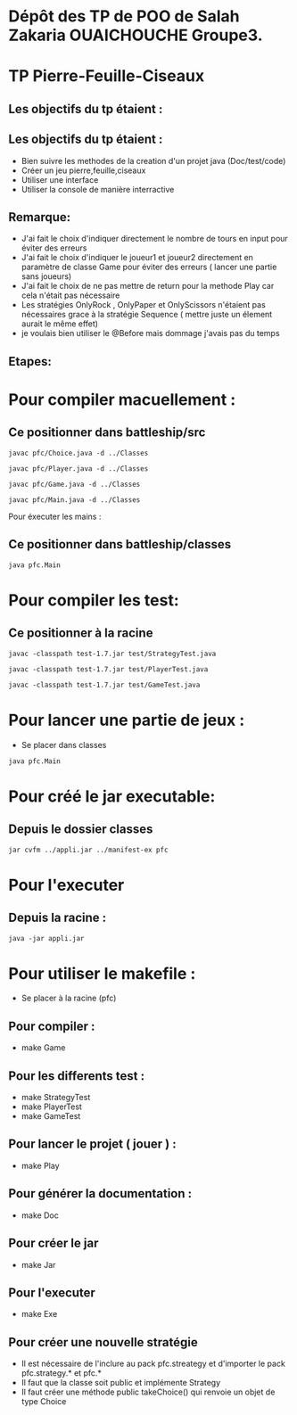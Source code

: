 Dépôt des TP de POO de Salah Zakaria OUAICHOUCHE Groupe3.
=========================================================
TP Pierre-Feuille-Ciseaux
=========================
Les objectifs du tp étaient :
-----------------------------
## Les objectifs du tp étaient :
* Bien suivre les methodes de la creation d'un projet java (Doc/test/code)
* Créer un jeu pierre,feuille,ciseaux
* Utiliser une interface
* Utiliser la console de manière interractive

## Remarque:

* J'ai fait le choix d'indiquer directement le nombre de tours en input pour éviter des erreurs
* J'ai fait le choix d'indiquer le joueur1 et joueur2 directement en paramètre de classe Game pour éviter des erreurs ( lancer une partie sans joueurs)
* J'ai fait le choix de ne pas mettre de return pour la methode Play car cela n'était pas nécessaire
* Les stratégies OnlyRock , OnlyPaper et OnlyScissors n'étaient pas nécessaires grace à la stratégie Sequence ( mettre juste un élement aurait le même effet)
* je voulais bien utiliser le @Before mais dommage j'avais pas du temps 

## Etapes:

# Pour compiler macuellement :

## Ce positionner dans battleship/src

```
javac pfc/Choice.java -d ../Classes
```
```
javac pfc/Player.java -d ../Classes
```
```
javac pfc/Game.java -d ../Classes
```
```
javac pfc/Main.java -d ../Classes
```
Pour éxecuter les  mains :

## Ce positionner dans battleship/classes
```
java pfc.Main
```
# Pour compiler les test:

## Ce positionner à la racine

```
javac -classpath test-1.7.jar test/StrategyTest.java
```
```
javac -classpath test-1.7.jar test/PlayerTest.java
```
```
javac -classpath test-1.7.jar test/GameTest.java
```
# Pour lancer une partie de jeux :
* Se placer dans classes 
```
java pfc.Main
```

# Pour créé le jar executable:
## Depuis le dossier classes
```
jar cvfm ../appli.jar ../manifest-ex pfc
```

# Pour l'executer
## Depuis la racine :
```
java -jar appli.jar
```
# Pour utiliser le makefile :
* Se placer à la racine (pfc)

## Pour compiler :
* make Game

## Pour les differents test :

* make StrategyTest
* make PlayerTest
* make GameTest


## Pour lancer le projet ( jouer ) :
* make Play

## Pour générer la documentation :

* make Doc

## Pour créer le jar

* make Jar

## Pour l'executer

* make Exe

## Pour créer une nouvelle stratégie

* Il est nécessaire de l'inclure au pack pfc.streategy et d'importer le pack pfc.strategy.* et pfc.*
* Il faut que la classe soit public et implémente Strategy
* Il faut créer une méthode public takeChoice() qui renvoie un objet de type Choice 
